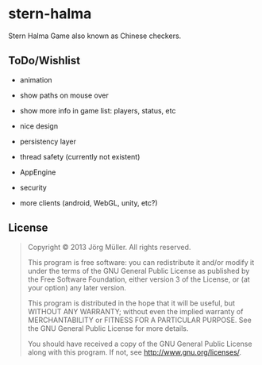 stern-halma
===========

Stern Halma Game also known as Chinese checkers.

ToDo/Wishlist
-------------

* animation
* show paths on mouse over
* show more info in game list: players, status, etc
* nice design

* persistency layer
* thread safety (currently not existent)
* AppEngine
* security

* more clients (android, WebGL, unity, etc?)

License
-------

> Copyright © 2013 Jörg Müller. All rights reserved.
>
> This program is free software: you can redistribute it and/or modify
> it under the terms of the GNU General Public License as published by
> the Free Software Foundation, either version 3 of the License, or
> (at your option) any later version.
> 
> This program is distributed in the hope that it will be useful,
> but WITHOUT ANY WARRANTY; without even the implied warranty of
> MERCHANTABILITY or FITNESS FOR A PARTICULAR PURPOSE.  See the
> GNU General Public License for more details.
> 
> You should have received a copy of the GNU General Public License
> along with this program.  If not, see <http://www.gnu.org/licenses/>.
